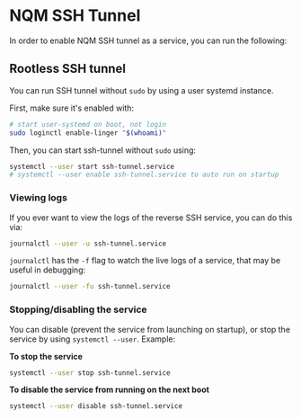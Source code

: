 # NQM SSH Tunnel

In order to enable NQM SSH tunnel as a service, you can run the following:

## Rootless SSH tunnel

You can run SSH tunnel without `sudo` by using a user systemd instance.

First, make sure it's enabled with:

```bash
# start user-systemd on boot, not login
sudo loginctl enable-linger "$(whoami)"
```

Then, you can start ssh-tunnel without `sudo` using:

```bash
systemctl --user start ssh-tunnel.service
# systemctl --user enable ssh-tunnel.service to auto run on startup
```

### Viewing logs

If you ever want to view the logs of the reverse SSH service, you can do this
via:

```bash
journalctl --user -u ssh-tunnel.service
```

`journalctl` has the `-f` flag to watch the live logs of a service, that
may be useful in debugging:

```bash
journalctl --user -fu ssh-tunnel.service
```

### Stopping/disabling the service

You can disable (prevent the service from launching on startup), or stop
the service by using `systemctl --user`. Example:

**To stop the service**

```bash
systemctl --user stop ssh-tunnel.service
```

**To disable the service from running on the next boot**

```bash
systemctl --user disable ssh-tunnel.service
```
